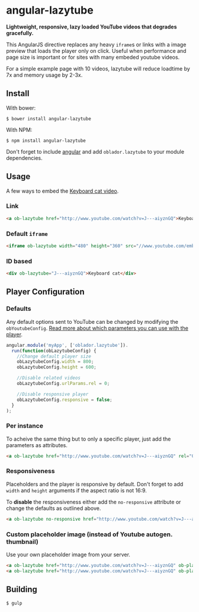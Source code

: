 angular-lazytube
================

**Lightweight, responsive, lazy loaded YouTube videos that degrades gracefully.**

This AngularJS directive replaces any heavy `iframe`s or links with a image preview that loads the player only on click. Useful when performance and page size is important or for sites with many embeded youtube videos. 

For a simple example page with 10 videos, lazytube will reduce loadtime by 7x and memory usage by 2-3x.

Install
-------
With bower:

    $ bower install angular-lazytube

With NPM:

    $ npm install angular-lazytube

Don't forget to include [angular](https://angularjs.org/) and add `oblador.lazytube` to your module dependencies. 

Usage
-----

A few ways to embed the [Keyboard cat video](http://www.youtube.com/watch?v=J---aiyznGQ).

### Link
```html
<a ob-lazytube href="http://www.youtube.com/watch?v=J---aiyznGQ">Keyboard cat</a>
```

### Default `iframe`

```html
<iframe ob-lazytube width="480" height="360" src="//www.youtube.com/embed/J---aiyznGQ" frameborder="0" allowfullscreen></iframe>
```

### ID based
```html
<div ob-lazytube="J---aiyznGQ">Keyboard cat</div>
```

Player Configuration
--------------------

### Defaults

Any default options sent to YouTube can be changed by modifying the `obYoutubeConfig`. [Read more about which parameters you can use with the player](https://developers.google.com/youtube/player_parameters).

```js
angular.module('myApp', ['oblador.lazytube']).
  run(function(obLazytubeConfig) {
    //Change default player size
    obLazytubeConfig.width = 800;
    obLazytubeConfig.height = 600;

    //Disable related videos
    obLazytubeConfig.urlParams.rel = 0;

    //Disable responsive player
    obLazytubeConfig.responsive = false;
  }
);
```

### Per instance

To acheive the same thing but to only a specific player, just add the parameters as attributes. 

```html
<a ob-lazytube href="http://www.youtube.com/watch?v=J---aiyznGQ" rel="0">Keyboard cat</a>
```


### Responsiveness

Placeholders and the player is responsive by default. Don't forget to add `width` and `height` arguments if the aspect ratio is not 16:9. 

To **disable** the responsiveness either add the `no-responsive` attribute or change the defaults as outlined above. 

```html
<a ob-lazytube no-responsive href="http://www.youtube.com/watch?v=J---aiyznGQ">Keyboard cat</a>
```

### Custom placeholder image (instead of Youtube autogen. thumbnail)

Use your own placeholder image from your server.

```html
<a ob-lazytube href="http://www.youtube.com/watch?v=J---aiyznGQ" ob-placeholder="images/myVideo.png">Keyboard cat</a>
<a ob-lazytube href="http://www.youtube.com/watch?v=J---aiyznGQ" ob-placeholder="{{data.myImageFile}}">Keyboard cat</a>
```

Building
--------

    $ gulp

